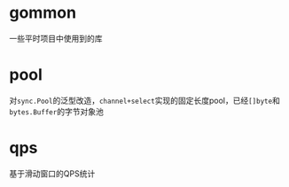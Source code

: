 # gommon
一些平时项目中使用到的库

# pool 
对`sync.Pool`的泛型改造，`channel+select`实现的固定长度pool，已经`[]byte`和`bytes.Buffer`的字节对象池

# qps
基于滑动窗口的QPS统计
